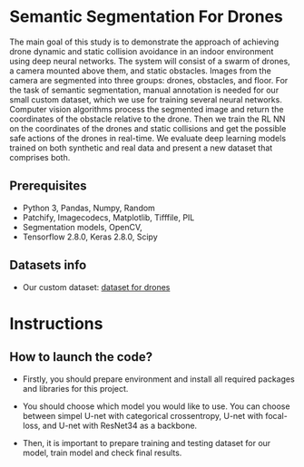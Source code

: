 
# Semantic Segmentation For Drones

The main goal of this study is to demonstrate the approach of achieving drone dynamic and static collision avoidance in an indoor environment using deep neural networks. The system will consist of a swarm of drones, a camera mounted above them, and static obstacles. Images from the camera are segmented into three groups: drones, obstacles, and floor. For the task of semantic
segmentation, manual annotation is needed for our small custom dataset, which we use for training several neural networks. Computer vision algorithms process the segmented image and return the coordinates of the obstacle relative to the drone. Then we train the RL NN on the coordinates of the drones and static collisions and get the possible safe actions of the drones in real-time. We evaluate deep learning models trained on both synthetic and real data and present a new dataset that comprises both.

## Prerequisites
- Python 3, Pandas, Numpy, Random
- Patchify, Imagecodecs, Matplotlib, Tifffile, PIL
- Segmentation models, OpenCV, 
- Tensorflow 2.8.0, Keras 2.8.0, Scipy

## Datasets info
- Our custom dataset:  [dataset for drones](https://github.com/makmary/Skoltech-ML-2022-Drone-Collision-Avoidance-In-Indoor-Environment/tree/main/semantic-segmentation-with-unet/data)

# Instructions

## How to launch the code?

- Firstly, you should prepare environment and install all required packages and libraries for this project.

- You should choose which model you would like to use. You can choose between simpel U-net with categorical crossentropy, U-net with focal-loss, and U-net with ResNet34 as a backbone.

- Then, it is important to prepare training and testing dataset for our model, train model and check final results.
